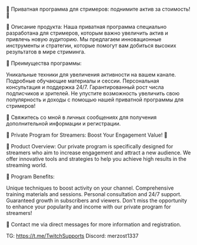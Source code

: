 🌟 Приватная программа для стримеров: поднимите актив за стоимость! 🚀

🔹 Описание продукта:
Наша приватная программа специально разработана для стримеров, которым важно увеличить актив и привлечь новую аудиторию. Мы предлагаем инновационные инструменты и стратегии, которые помогут вам добиться высоких результатов в мире стриминга.

🔹 Преимущества программы:

Уникальные техники для увеличения активности на вашем канале.
Подробные обучающие материалы и сессии.
Персональная консультация и поддержка 24/7.
Гарантированный рост числа подписчиков и зрителей.
Не упустите возможность увеличить свою популярность и доходы с помощью нашей приватной программы для стримеров!

📩 Свяжитесь со мной в личных сообщениях для получения дополнительной информации и регистрации.

🌟 Private Program for Streamers: Boost Your Engagement Value! 🚀

🔹 Product Overview:
Our private program is specifically designed for streamers who aim to increase engagement and attract a new audience. We offer innovative tools and strategies to help you achieve high results in the streaming world.

🔹 Program Benefits:

Unique techniques to boost activity on your channel.
Comprehensive training materials and sessions.
Personal consultation and 24/7 support.
Guaranteed growth in subscribers and viewers.
Don't miss the opportunity to enhance your popularity and income with our private program for streamers!

📩 Contact me via direct messages for more information and registration.


TG: https://t.me/TwitchSupports
Discord: merzost1337